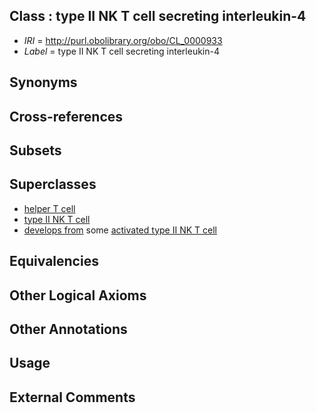 
## Class : type II NK T cell secreting interleukin-4

 * *IRI* = http://purl.obolibrary.org/obo/CL_0000933
 * *Label* = type II NK T cell secreting interleukin-4

## Synonyms


## Cross-references


## Subsets


## Superclasses

 * [helper T cell](../../CL/12/CL_0000912.md)
 * [type II NK T cell](../../CL/22/CL_0000922.md)
 * [develops from](../../RO/02/RO_0002202.md) some [activated type II NK T cell](../../CL/31/CL_0000931.md)

## Equivalencies


## Other Logical Axioms


## Other Annotations


## Usage


## External Comments

